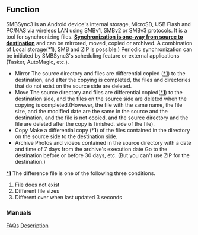 ## Function
SMBSync3 is an Android device's internal storage, MicroSD, USB Flash and PC/NAS via wireless LAN using SMBv1, SMBv2 or SMBv3 protocols. It is a tool for synchronizing files. <u>**Synchronization is one-way from source to destination**</u> and can be mirrored, moved, copied or archived. A combination of Local storage(<u>***1**</u>), SMB and ZIP is possible.)
Periodic synchronization can be initiated by SMBSync3's scheduling feature or external applications (Tasker, AutoMagic, etc.).

- Mirror
The source directory and files are differential copied (<u>***1**</u>) to the destination, and after the copying is completed, the files and directories that do not exist on the source side are deleted.
- Move
The source directory and files are differential copied(<u>***1**</u>) to the destination side, and the files on the source side are deleted when the copying is completed.(However, the file with the same name, the file size, and the modified date are the same in the source and the destination, and the file is not copied, and the source directory and the file are deleted after the copy is finished. side of the file).
- Copy
Make a differential copy (***1**) of the files contained in the directory on the source side to the destination side.
- Archive
Photos and videos contained in the source directory with a date and time of 7 days from the archive's execution date Go to the destination before or before 30 days, etc. (But you can't use ZIP for the destination.)

<u>***1**</u> The difference file is one of the following three conditions.

1. File does not exist
2. Different file sizes
3. Different over when last updated 3 seconds

### Manuals
[FAQs](https://sentaroh.github.io/Documents/SMBSync3/SMBSync3_FAQ_EN.htm)
[Description](https://sentaroh.github.io/Documents/SMBSync3/SMBSync3_Desc_EN.htm)
